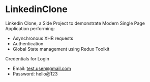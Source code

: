 # LinkedinClone
Linkedin Clone, a Side Project to demonstrate Modern Single Page Application performing:
- Asynchronous XHR requests
- Authentication
- Global State management using Redux Toolkit  

Credentials for Login 
- Email: test.user@gmail.com
- Password: hello@123
